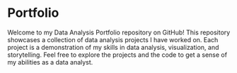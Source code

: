 # Portfolio

Welcome to my Data Analysis Portfolio repository on GitHub! This repository showcases a collection of data analysis projects I have worked on. Each project is a demonstration of my skills in data analysis, visualization, and storytelling. Feel free to explore the projects and the code to get a sense of my abilities as a data analyst.
